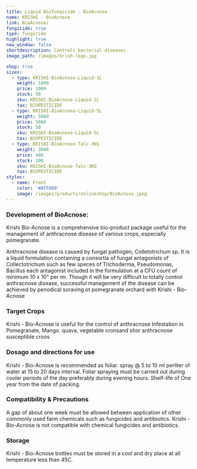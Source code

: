 ```yaml
---
title: Liquid Biofungicide - BioAcnose
name: KRISHI - BioAcnose
link: BioAcnose/
fungicide: true
type: fungicide
highlight: true
new_window: false
shortdescription: Controls bacterial diseases.
image_path: /images/krish-logo.jpg

shop: true
sizes:
  - type: KRISHI-BioAcnose-Liquid-1L
    weight: 1000
    price: 1000
    stock: 50
    sku: KRISHI-BioAcnose-Liquid-1L
    tax: BIOPESTICIDE
  - type: KRISHI-BioAcnose-Liquid-5L
    weight: 5000
    price: 5000
    stock: 50
    sku: KRISHI-BioAcnose-Liquid-5L
    tax: BIOPESTICIDE
  - type: KRISHI-BioAcnose-Talc-3KG
    weight: 3000
    price: 480
    stock: 100
    sku: KRISHI-BioAcnose-Talc-3KG
    tax: BIOPESTICIDE
styles:
  - name: Front
    color: '#0FF000'
    image: /images/products/onlineshop/BioAcnose.jpeg
---
```

### Development of BioAcnose:
Krishi Bio-Acnose is a comprehensive bio-product package useful for the management of anthracnose disease of various crops, especially pomegranate.

Anthracnose disease is caused by fungal pathogen, Colletotrichum sp. It is a liquid formulation containing a consortia of fungal antagonists of Collectotrichum such as few speces of Trichoderma, Pseudomonas, Bacillus each antagonist included in the formulation at a CFU count of minimum 10 x 10" per mi. Though it will be very difficult to totally control anthracnose disease, successful management of the disease can be achieved by penodical soraving ot pomegranate orchard with Krishi - Bio-Acnose

### Target Crops
Krishi - Bio-Acnose is useful for the control of anthracnose Infestation in Pomegranate, Mango. quava, vegetable cronsand shor anthracnose susceptible croos
### Dosago and directions for use
Krishi - Bio-Acnose is recommended as foliar. spray @ 5 to 10 ml perliter of water at 15 to 20 days interval. Foliar spraying must be carned out during cooler periods of the day preferably during evening hours.
Shelf-life of One year from the date of packing.
### Compatibility & Precautions
A gap of about one week must be allowed between application of other commonly used farm chemicals such as fungicides and antibiotics. Krishi - Bio-Acnose is not compatible with chemical fungicides and antibiotics.
### Storage
 Krishi - Bio-Acnose bottles must be stored in a cool and dry place at all temperature less than 45C.